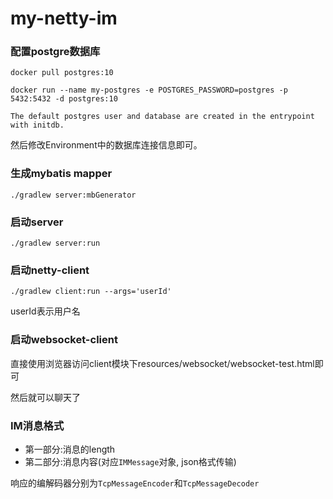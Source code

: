 # my-netty-im

### 配置postgre数据库

```
docker pull postgres:10

docker run --name my-postgres -e POSTGRES_PASSWORD=postgres -p 5432:5432 -d postgres:10

The default postgres user and database are created in the entrypoint with initdb.
```
然后修改Environment中的数据库连接信息即可。

### 生成mybatis mapper

`./gradlew server:mbGenerator`

### 启动server

`./gradlew server:run`

### 启动netty-client

`./gradlew client:run --args='userId'`

userId表示用户名

### 启动websocket-client

直接使用浏览器访问client模块下resources/websocket/websocket-test.html即可

然后就可以聊天了

### IM消息格式

- 第一部分:消息的length
- 第二部分:消息内容(对应`IMMessage`对象, json格式传输)

响应的编解码器分别为`TcpMessageEncoder`和`TcpMessageDecoder`
